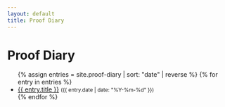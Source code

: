 ```yaml
---
layout: default
title: Proof Diary
---
```


<h1>Proof Diary</h1>

<ul>
{% assign entries = site.proof-diary | sort: "date" | reverse %}
{% for entry in entries %}
  <li>
    <a href="{{ entry.url | relative_url }}">{{ entry.title }}</a>
    <small>({{ entry.date | date: "%Y-%m-%d" }})</small>
  </li>
{% endfor %}
</ul>
